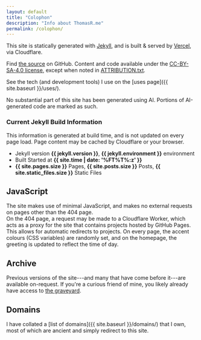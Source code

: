 ```yaml
---
layout: default
title: "Colophon"
description: "Info about ThomasR.me"
permalink: /colophon/
---
```


This site is statically generated with [Jekyll](https://jekyllrb.com/), and is built &amp; served by [Vercel](/_logs), via Cloudflare.

Find [the source](https://github.com/itsmeimtom/thomasr.me) on GitHub. Content and code available under the [CC-BY-SA-4.0 license](/LICENSE.txt), except when noted in [ATTRIBUTION.txt](/ATTRIBUTION.txt).

See the tech (and development tools) I use on the [uses page]({{ site.baseurl }}/uses/).

No substantial part of this site has been generated using AI. Portions of AI-generated code are marked as such.

### Current Jekyll Build Information
This information is generated at build time, and is not updated on every page load. Page content may be cached by Cloudflare or your browser.
- Jekyll version **{{ jekyll.version }}**, **{{ jekyll.environment }}** environment
- Built Started at **{{ site.time | date: '%FT%T%:z' }}**
- **{{ site.pages.size }}** Pages, **{{ site.posts.size }}** Posts, **{{ site.static_files.size }}** Static Files

## JavaScript
The site makes use of minimal JavaScript, and makes no external requests on pages other than the 404 page.  
On the 404 page, a request may be made to a Cloudflare Worker, which acts as a proxy for the site that contains projects hosted by GitHub Pages. This allows for automatic redirects to projects.
On every page, the accent colours (CSS variables) are randomly set, and on the homepage, the greeting is updated to reflect the time of day.

## Archive
Previous versions of the site---and many that have come before it---are available on-request. If you're a curious friend of mine, you likely already have access to [the graveyard](https://archive.thomasr.me).

## Domains
I have collated a [list of domains]({{ site.baseurl }}/domains/) that I own, most of which are ancient and simply redirect to this site.